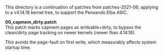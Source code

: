 This directory is a continuation of patches from patches-2021-06; applying
to a v4.14.18 kernel tree, to support the Pensando Elba ASIC.

**00_capmem_dirty.patch**<br>
This patch marks capmem pages as writeable+dirty, to bypass the clean/dirty
page tracking on newer kernels (newer than 4.14.18).

This avoids the page-fault on first write, which measurably affects system
startup time.
